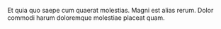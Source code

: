 Et quia quo saepe cum quaerat molestias. Magni est alias rerum. Dolor commodi harum doloremque molestiae placeat quam.